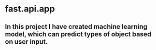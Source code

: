 # fast.api.app
## In this project I have created machine learning model, which can predict types of object based on user input.
